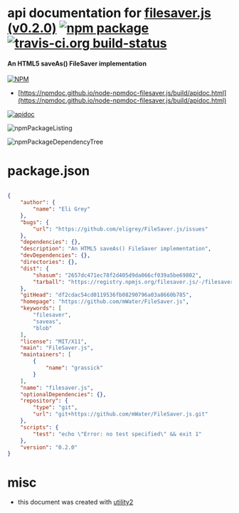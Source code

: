 # api documentation for  [filesaver.js (v0.2.0)](https://github.com/mWater/FileSaver.js)  [![npm package](https://img.shields.io/npm/v/npmdoc-filesaver.js.svg?style=flat-square)](https://www.npmjs.org/package/npmdoc-filesaver.js) [![travis-ci.org build-status](https://api.travis-ci.org/npmdoc/node-npmdoc-filesaver.js.svg)](https://travis-ci.org/npmdoc/node-npmdoc-filesaver.js)
#### An HTML5 saveAs() FileSaver implementation

[![NPM](https://nodei.co/npm/filesaver.js.png?downloads=true&downloadRank=true&stars=true)](https://www.npmjs.com/package/filesaver.js)

- [https://npmdoc.github.io/node-npmdoc-filesaver.js/build/apidoc.html](https://npmdoc.github.io/node-npmdoc-filesaver.js/build/apidoc.html)

[![apidoc](https://npmdoc.github.io/node-npmdoc-filesaver.js/build/screenCapture.buildCi.browser.%252Ftmp%252Fbuild%252Fapidoc.html.png)](https://npmdoc.github.io/node-npmdoc-filesaver.js/build/apidoc.html)

![npmPackageListing](https://npmdoc.github.io/node-npmdoc-filesaver.js/build/screenCapture.npmPackageListing.svg)

![npmPackageDependencyTree](https://npmdoc.github.io/node-npmdoc-filesaver.js/build/screenCapture.npmPackageDependencyTree.svg)



# package.json

```json

{
    "author": {
        "name": "Eli Grey"
    },
    "bugs": {
        "url": "https://github.com/eligrey/FileSaver.js/issues"
    },
    "dependencies": {},
    "description": "An HTML5 saveAs() FileSaver implementation",
    "devDependencies": {},
    "directories": {},
    "dist": {
        "shasum": "2657dc471ec78f2d405d9da066cf039a5be69802",
        "tarball": "https://registry.npmjs.org/filesaver.js/-/filesaver.js-0.2.0.tgz"
    },
    "gitHead": "df2cdac54cd0119536fb08290796a03a8660b785",
    "homepage": "https://github.com/mWater/FileSaver.js",
    "keywords": [
        "filesaver",
        "saveas",
        "blob"
    ],
    "license": "MIT/X11",
    "main": "FileSaver.js",
    "maintainers": [
        {
            "name": "grassick"
        }
    ],
    "name": "filesaver.js",
    "optionalDependencies": {},
    "repository": {
        "type": "git",
        "url": "git+https://github.com/mWater/FileSaver.js.git"
    },
    "scripts": {
        "test": "echo \"Error: no test specified\" && exit 1"
    },
    "version": "0.2.0"
}
```



# misc
- this document was created with [utility2](https://github.com/kaizhu256/node-utility2)
